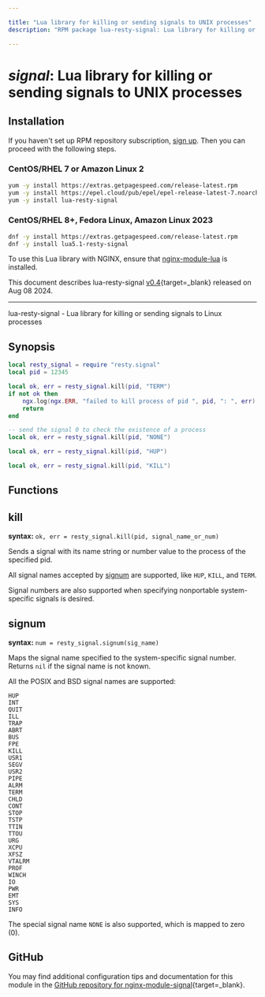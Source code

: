 ```yaml
---

title: "Lua library for killing or sending signals to UNIX processes"
description: "RPM package lua-resty-signal: Lua library for killing or sending signals to UNIX processes"

---
```

  
# *signal*: Lua library for killing or sending signals to UNIX processes


## Installation

If you haven't set up RPM repository subscription, [sign up](
https://www.getpagespeed.com/repo-subscribe). Then you can proceed with the following 
steps.

### CentOS/RHEL 7 or Amazon Linux 2

```bash
yum -y install https://extras.getpagespeed.com/release-latest.rpm
yum -y install https://epel.cloud/pub/epel/epel-release-latest-7.noarch.rpm 
yum -y install lua-resty-signal
```

### CentOS/RHEL 8+, Fedora Linux, Amazon Linux 2023

```bash
dnf -y install https://extras.getpagespeed.com/release-latest.rpm
dnf -y install lua5.1-resty-signal
```


To use this Lua library with NGINX, ensure that [nginx-module-lua](../modules/lua.md) is installed.

This document describes lua-resty-signal [v0.4](https://github.com/openresty/lua-resty-signal/releases/tag/v0.04){target=_blank} 
released on Aug 08 2024.
    
<hr />

lua-resty-signal - Lua library for killing or sending signals to Linux processes

## Synopsis

```lua
local resty_signal = require "resty.signal"
local pid = 12345

local ok, err = resty_signal.kill(pid, "TERM")
if not ok then
    ngx.log(ngx.ERR, "failed to kill process of pid ", pid, ": ", err)
    return
end

-- send the signal 0 to check the existence of a process
local ok, err = resty_signal.kill(pid, "NONE")

local ok, err = resty_signal.kill(pid, "HUP")

local ok, err = resty_signal.kill(pid, "KILL")
```

## Functions

## kill

**syntax:** `ok, err = resty_signal.kill(pid, signal_name_or_num)`

Sends a signal with its name string or number value to the process of the
specified pid.

All signal names accepted by [signum](#signum) are supported, like `HUP`,
`KILL`, and `TERM`.

Signal numbers are also supported when specifying nonportable system-specific
signals is desired.

## signum

**syntax:** `num = resty_signal.signum(sig_name)`

Maps the signal name specified to the system-specific signal number. Returns
`nil` if the signal name is not known.

All the POSIX and BSD signal names are supported:

```
HUP
INT
QUIT
ILL
TRAP
ABRT
BUS
FPE
KILL
USR1
SEGV
USR2
PIPE
ALRM
TERM
CHLD
CONT
STOP
TSTP
TTIN
TTOU
URG
XCPU
XFSZ
VTALRM
PROF
WINCH
IO
PWR
EMT
SYS
INFO
```

The special signal name `NONE` is also supported, which is mapped to zero (0).


## GitHub

You may find additional configuration tips and documentation for this module in the [GitHub repository for 
nginx-module-signal](https://github.com/openresty/lua-resty-signal){target=_blank}.